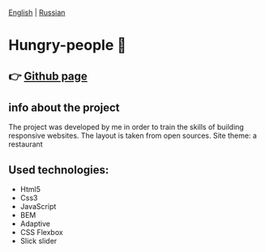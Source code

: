 [English](https://github.com/Pavel-Sol/Hungry-people-landing-page/blob/master/README.md) | [Russian](https://github.com/Pavel-Sol/Hungry-people-landing-page/blob/master/README-Ru.md)

# Hungry-people :hamburger:

:point_right: [Github page](https://pavel-sol.github.io/Hungry-people-landing-page/) 
---------------

info about the project
---------------
The project was developed by me in order to train the skills of building responsive websites. The layout is taken from open sources. Site theme: a restaurant

Used technologies:
-----------------
- Html5
- Сss3
- JavaScript
- BEM
- Adaptive
- CSS Flexbox
- Slick slider
